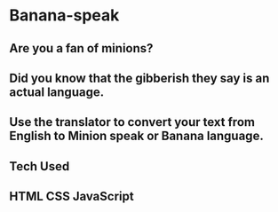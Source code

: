 # Banana-speak
 Are you a fan of minions?
 --
Did you know that the gibberish they say is an actual language.
--
Use the translator to convert your text from English to Minion speak or Banana language.
--
Tech Used
--
HTML
CSS
JavaScript
--

